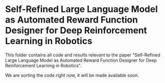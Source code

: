 # Self-Refined Large Language Model as Automated Reward Function Designer for Deep Reinforcement Learning in Robotics

This folder contains all code and results relevant to the paper "Self-Refined Large Language Model as Automated Reward Function Designer for Deep Reinforcement Learning in Robotics".

We are sorting the code right now, it will be made available soon.
